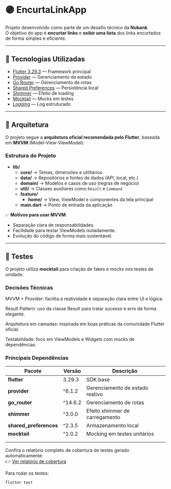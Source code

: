 # 🟣 EncurtaLinkApp

Projeto desenvolvido como parte de um desafio técnico da **Nubank**.  
O objetivo do app é **encurtar links** e **exibir uma lista** dos links encurtados de forma simples e eficiente.

---

## 🚀 Tecnologias Utilizadas

- [Flutter 3.29.3](https://docs.flutter.dev/) — Framework principal
- [Provider](https://pub.dev/packages/provider) — Gerenciamento de estado
- [Go Router](https://pub.dev/packages/go_router) — Gerenciamento de rotas
- [Shared Preferences](https://pub.dev/packages/shared_preferences) — Persistência local
- [Shimmer](https://pub.dev/packages/shimmer) — Efeito de loading
- [Mocktail](https://pub.dev/packages/mocktail) — Mocks em testes
- [Logging](https://pub.dev/packages/logging) — Log estruturado

---

## 🧭 Arquitetura

O projeto segue a **arquitetura oficial recomendada pelo Flutter**, baseada em **MVVM** (Model-View-ViewModel):

### Estrutura do Projeto

- **lib/**
    - **core/** → Temas, dimensões e utilitários
    - **data/** → Repositórios e fontes de dados (API, local, etc.)
    - **domain/** → Modelos e casos de uso (regras de negócio)
    - **util/** → Classes auxiliares como `Result` e `Command`
    - **feature/**
        - **home/** → View, ViewModel e componentes da tela principal
    - **main.dart** → Ponto de entrada da aplicação



✅ **Motivos para usar MVVM**:
- Separação clara de responsabilidades.
- Facilidade para testar ViewModels isoladamente.
- Evolução do código de forma mais sustentável.

---


## 🧪 Testes

O projeto utiliza **mocktail** para criação de fakes e mocks nos testes de unidade.

### Decisões Técnicas

MVVM + Provider: facilita a reatividade e separação clara entre UI e lógica.

Result Pattern: uso da classe Result para tratar sucesso e erro de forma elegante.

Arquitetura em camadas: inspirada em boas práticas da comunidade Flutter oficial.

Testabilidade: foco em ViewModels e Widgets com mocks de dependências.

### Principais Dependências
| Pacote                 | Versão  | Descrição                       |
| ---------------------- | ------- | ------------------------------- |
| **flutter**            | 3.29.3  | SDK base                        |
| **provider**           | ^6.1.2  | Gerenciamento de estado reativo |
| **go_router**          | ^14.6.2 | Gerenciamento de rotas          |
| **shimmer**            | ^3.0.0  | Efeito shimmer de carregamento  |
| **shared_preferences** | ^2.3.5  | Armazenamento local             |
| **mocktail**           | ^1.0.2  | Mocking em testes unitários     |
|                        |         |                                 |
|                        |         |                                 |

Confira o relatório completo de cobertura de testes gerado automaticamente:  
👉 [Ver relatório de cobertura](./coverage_report/index.htm)

Para rodar os testes:

```bash
flutter test

